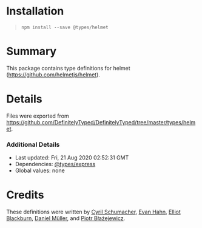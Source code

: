 # Installation
> `npm install --save @types/helmet`

# Summary
This package contains type definitions for helmet (https://github.com/helmetjs/helmet).

# Details
Files were exported from https://github.com/DefinitelyTyped/DefinitelyTyped/tree/master/types/helmet.

### Additional Details
 * Last updated: Fri, 21 Aug 2020 02:52:31 GMT
 * Dependencies: [@types/express](https://npmjs.com/package/@types/express)
 * Global values: none

# Credits
These definitions were written by [Cyril Schumacher](https://github.com/cyrilschumacher), [Evan Hahn](https://github.com/EvanHahn), [Elliot Blackburn](https://github.com/bluehatbrit), [Daniel Müller](https://github.com/chdanielmueller), and [Piotr Błażejewicz](https://github.com/peterblazejewicz).

